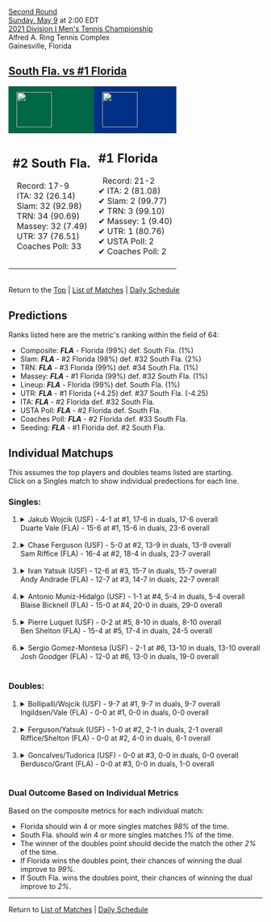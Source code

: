 [Second Round](top)  
[Sunday, May 9](../../schedule/05-09.md) at 2:00 EDT  
[2021 Division I Men's Tennis Championship](../index.md)  
Alfred A. Ring Tennis Complex  
Gainesville, Florida  
## [South Fla. vs #1 Florida](https://www.ncaa.com/game/5833402)  

<table><tr style="background-color: #d9d9d9 !important"><td style="background-color: #006747 !important"><img src="https://www.ncaa.com/sites/default/files/images/logos/schools/s/south-fla.70.png" width="70" height="70" style="padding: 8px;" /></td><td style="background-color: #003087 !important"><img src="https://www.ncaa.com/sites/default/files/images/logos/schools/f/florida.70.png" width="70" height="70" style="padding: 8px;" /></td></tr><tr>
<td>  

<h2>#2 South Fla.</h2>  
&nbsp; Record: 17-9<br>  
&nbsp; ITA: 32 (26.14)<br>  
&nbsp; Slam: 32 (92.98)<br>  
&nbsp; TRN: 34 (90.69)<br>  
&nbsp; Massey: 32 (7.49)<br>  
&nbsp; UTR: 37 (76.51)<br>  
&nbsp; Coaches Poll: 33<br>  
<br>  

</td>
<td>  

<h2>#1 Florida</h2>  
&nbsp; Record: 21-2<br>  
&#10004; ITA: 2 (81.08)<br>  
&#10004; Slam: 2 (99.77)<br>  
&#10004; TRN: 3 (99.10)<br>  
&#10004; Massey: 1 (9.40)<br>  
&#10004; UTR: 1 (80.76)<br>  
&#10004; USTA Poll: 2<br>  
&#10004; Coaches Poll: 2<br>  
<br>  

</td>
</tr></table>  


<br>Return to the [Top](top) &#124; [List of Matches](../index.md) &#124; [Daily Schedule](../../schedule/05-09.md)

## Predictions  

Ranks listed here are the metric's ranking within the field of 64:  
- Composite: ***FLA*** - Florida (99%) def. South Fla. (1%)  
- Slam: ***FLA*** - #2 Florida (98%) def. #32 South Fla. (2%)  
- TRN: ***FLA*** - #3 Florida (99%) def. #34 South Fla. (1%)  
- Massey: ***FLA*** - #1 Florida (99%) def. #32 South Fla. (1%)  
- Lineup: ***FLA*** - Florida (99%) def. South Fla. (1%)  
- UTR: ***FLA*** - #1 Florida (+4.25) def. #37 South Fla. (-4.25)  
- ITA: ***FLA*** - #2 Florida def. #32 South Fla.  
- USTA Poll: ***FLA*** - #2 Florida def. South Fla.  
- Coaches Poll: ***FLA*** - #2 Florida def. #33 South Fla.  
- Seeding: ***FLA*** - #1 Florida def. #2 South Fla.  

## Individual Matchups  
This assumes the top players and doubles teams listed are starting.  
Click on a Singles match to show individual predections for each line.  

### Singles:  

<ol>
<li><details>
<summary markdown="span">Jakub Wojcik (USF) - 4-1 at #1, 17-6 in duals, 17-6 overall<br>Duarte Vale (FLA) - 15-6 at #1, 15-6 in duals, 23-6 overall</summary>
<h4>Predictions</h4><ul>
<li>Composite: <b><i>FLA</i></b> - Vale (84%) def. Wojcik (16%)</li>  
<li>Slam: <b><i>FLA</i></b> - Vale (85%) def. Wojcik (15%)</li>  
<li>TRN: <b><i>FLA</i></b> - Vale (80%) def. Wojcik (20%)</li>  
<li>Massey: <b><i>FLA</i></b> - Vale (81%) def. Wojcik (19%)</li>  
<li>UTR: <b><i>FLA</i></b> - Vale (90%) def. Wojcik (10%)</li>  
<li>ITA: <b><i>FLA</i></b> - Vale (54.01) def. Wojcik (16.76)</li>  
</ul>
</details>&nbsp;</li>
<li><details>
<summary markdown="span">Chase Ferguson (USF) - 5-0 at #2, 13-9 in duals, 13-9 overall<br>Sam Riffice (FLA) - 16-4 at #2, 18-4 in duals, 23-7 overall</summary>
<h4>Predictions</h4><ul>
<li>Composite: <b><i>FLA</i></b> - Riffice (82%) def. Ferguson (18%)</li>  
<li>Slam: <b><i>FLA</i></b> - Riffice (74%) def. Ferguson (26%)</li>  
<li>TRN: <b><i>FLA</i></b> - Riffice (84%) def. Ferguson (16%)</li>  
<li>Massey: <b><i>FLA</i></b> - Riffice (78%) def. Ferguson (22%)</li>  
<li>UTR: <b><i>FLA</i></b> - Riffice (90%) def. Ferguson (10%)</li>  
<li>ITA: <b><i>FLA</i></b> - Riffice (49.68) def. Ferguson (11.90)</li>  
</ul>
</details>&nbsp;</li>
<li><details>
<summary markdown="span">Ivan Yatsuk (USF) - 12-6 at #3, 15-7 in duals, 15-7 overall<br>Andy Andrade (FLA) - 12-7 at #3, 14-7 in duals, 22-7 overall</summary>
<h4>Predictions</h4><ul>
<li>Composite: <b><i>FLA</i></b> - Andrade (85%) def. Yatsuk (15%)</li>  
<li>Slam: <b><i>FLA</i></b> - Andrade (83%) def. Yatsuk (17%)</li>  
<li>TRN: <b><i>FLA</i></b> - Andrade (87%) def. Yatsuk (13%)</li>  
<li>Massey: <b><i>FLA</i></b> - Andrade (83%) def. Yatsuk (17%)</li>  
<li>UTR: <b><i>FLA</i></b> - Andrade (88%) def. Yatsuk (12%)</li>  
<li>ITA: <b><i>FLA</i></b> - Andrade (32.71) def. Yatsuk (2.48)</li>  
</ul>
</details>&nbsp;</li>
<li><details>
<summary markdown="span">Antonio Muniz-Hidalgo (USF) - 1-1 at #4, 5-4 in duals, 5-4 overall<br>Blaise Bicknell (FLA) - 15-0 at #4, 20-0 in duals, 29-0 overall</summary>
<h4>Predictions</h4><ul>
<li>Composite: <b><i>FLA</i></b> - Bicknell (94%) def. Muniz-Hidalgo (6%)</li>  
<li>Slam: <b><i>FLA</i></b> - Bicknell (94%) def. Muniz-Hidalgo (6%)</li>  
<li>TRN: <b><i>FLA</i></b> - Bicknell (97%) def. Muniz-Hidalgo (3%)</li>  
<li>Massey: <b><i>FLA</i></b> - Bicknell (94%) def. Muniz-Hidalgo (6%)</li>  
<li>UTR: <b><i>FLA</i></b> - Bicknell (89%) def. Muniz-Hidalgo (11%)</li>  
<li>ITA: <b><i>FLA</i></b> - Bicknell (15.89) def. Muniz-Hidalgo (1.67)</li>  
</ul>
</details>&nbsp;</li>
<li><details>
<summary markdown="span">Pierre Luquet (USF) - 0-2 at #5, 8-10 in duals, 8-10 overall<br>Ben Shelton (FLA) - 15-4 at #5, 17-4 in duals, 24-5 overall</summary>
<h4>Predictions</h4><ul>
<li>Composite: <b><i>FLA</i></b> - Shelton (89%) def. Luquet (11%)</li>  
<li>Slam: <b><i>FLA</i></b> - Shelton (84%) def. Luquet (16%)</li>  
<li>TRN: <b><i>FLA</i></b> - Shelton (92%) def. Luquet (8%)</li>  
<li>Massey: <b><i>FLA</i></b> - Shelton (88%) def. Luquet (12%)</li>  
<li>UTR: <b><i>FLA</i></b> - Shelton (91%) def. Luquet (9%)</li>  
<li>ITA: <b><i>FLA</i></b> - Shelton (3.20) def. Luquet (1.56)</li>  
</ul>
</details>&nbsp;</li>
<li><details>
<summary markdown="span">Sergio Gomez-Montesa (USF) - 2-1 at #6, 13-10 in duals, 13-10 overall<br>Josh Goodger (FLA) - 12-0 at #6, 13-0 in duals, 19-0 overall</summary>
<h4>Predictions</h4><ul>
<li>Composite: <b><i>FLA</i></b> - Goodger (92%) def. Gomez-Montesa (8%)</li>  
<li>Slam: <b><i>FLA</i></b> - Goodger (93%) def. Gomez-Montesa (7%)</li>  
<li>TRN: <b><i>FLA</i></b> - Goodger (96%) def. Gomez-Montesa (4%)</li>  
<li>Massey: <b><i>FLA</i></b> - Goodger (91%) def. Gomez-Montesa (9%)</li>  
<li>UTR: <b><i>FLA</i></b> - Goodger (90%) def. Gomez-Montesa (10%)</li>  
<li>ITA: <b><i>FLA</i></b> - Goodger (8.31) def. Gomez-Montesa (1.78)</li>  
</ul>
</details>&nbsp;</li>
</ol>

### Doubles:  

<ol>
<li><details>
<summary markdown="span">Bollipalli/Wojcik (USF) - 9-7 at #1, 9-7 in duals, 9-7 overall<br>Ingildsen/Vale (FLA) - 0-0 at #1, 0-0 in duals, 0-0 overall</summary>
<br>Sorry, we don't have any metrics for this match
</details>&nbsp;</li>
<li><details>
<summary markdown="span">Ferguson/Yatsuk (USF) - 1-0 at #2, 2-1 in duals, 2-1 overall<br>Riffice/Shelton (FLA) - 0-0 at #2, 4-0 in duals, 6-1 overall</summary>
<br>Sorry, we don't have any metrics for this match
</details>&nbsp;</li>
<li><details>
<summary markdown="span">Goncalves/Tudorica (USF) - 0-0 at #3, 0-0 in duals, 0-0 overall<br>Berdusco/Grant (FLA) - 0-0 at #3, 0-0 in duals, 1-0 overall</summary>
<br>Sorry, we don't have any metrics for this match
</details>&nbsp;</li>
</ol>

### Dual Outcome Based on Individual Metrics  
  
Based on the composite metrics for each individual match:  
- Florida should win 4 or more singles matches *98%* of the time.  
- South Fla. should win 4 or more singles matches *1%* of the time.  
- The winner of the doubles point should decide the match the other *2%* of the time.  
- If Florida wins the doubles point, their chances of winning the dual improve to *99%*.  
- If South Fla. wins the doubles point, their chances of winning the dual improve to *2%*.  
  
------

Return to [List of Matches](../index.md) &#124; [Daily Schedule](../../schedule/05-09.md)  
